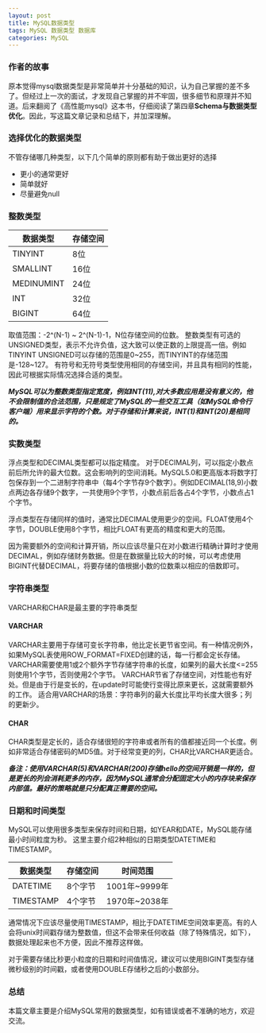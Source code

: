 ```yaml
---
layout: post
title: MySQL数据类型
tags: MySQL 数据类型 数据库
categories: MySQL
---
```



### 作者的故事
 原本觉得mysql数据类型是非常简单并十分基础的知识，认为自己掌握的差不多了。但经过上一次的面试，才发现自己掌握的并不牢固，很多细节和原理并不知道。后来翻阅了《高性能mysql》这本书，仔细阅读了第四章**Schema与数据类型优化**。因此，写这篇文章记录和总结下，并加深理解。

### 选择优化的数据类型
不管存储哪几种类型，以下几个简单的原则都有助于做出更好的选择
* 更小的通常更好
* 简单就好
* 尽量避免null

### 整数类型
数据类型|存储空间
---|---
TINYINT|8位
SMALLINT|16位
MEDINUMINT|24位
INT|32位
BIGINT|64位

取值范围：-2^(N-1) ~ 2^(N-1)-1，N位存储空间的位数。
整数类型有可选的UNSIGNED类型，表示不允许负值，这大致可以使正数的上限提高一倍。例如 TINYINT UNSIGNED可以存储的范围是0~255，而TINYINT的存储范围是-128~127。
有符号和无符号类型使用相同的存储空间，并且具有相同的性能，因此可根据实际情况选择合适的类型。

***MySQL可以为整数类型指定宽度，例如INT(11),对大多数应用是没有意义的，他不会限制值的合法范围，只是规定了MySQL的一些交互工具（如MySQL命令行客户端）用来显示字符的个数。对于存储和计算来说，INT(1)和INT(20)是相同的。***

### 实数类型
浮点类型和DECIMAL类型都可以指定精度。
对于DECIMAL列，可以指定小数点前后所允许的最大位数。这会影响列的空间消耗。MySQL5.0和更高版本将数字打包保存到一个二进制字符串中（每4个字节存9个数字）。例如DECIMAL(18,9)小数点两边各存储9个数字，一共使用9个字节，小数点前后各占4个字节，小数点占1个字节。

浮点类型在存储同样的值时，通常比DECIMAL使用更少的空间。FLOAT使用4个字节，DOUBLE使用8个字节，相比FLOAT有更高的精度和更大的范围。

因为需要额外的空间和计算开销，所以应该尽量只在对小数进行精确计算时才使用DECIMAL，例如存储财务数据。但是在数据量比较大的时候，可以考虑使用BIGINT代替DECIMAL，将要存储的值根据小数的位数乘以相应的倍数即可。

### 字符串类型
VARCHAR和CHAR是最主要的字符串类型

#### VARCHAR
VARCHAR主要用于存储可变长字符串，他比定长更节省空间。有一种情况例外，如果MySQL表使用ROW_FORMAT=FIXED创建的话，每一行都会定长存储。
VARCHAR需要使用1或2个额外字节存储字符串的长度，如果列的最大长度<=255则使用1个字节，否则使用2个字节。
VARCHAR节省了存储空间，对性能也有好处。但是由于行是变长的，在update时可能使行变得比原来更长，这就需要额外的工作。
适合用VARCHAR的场景：字符串列的最大长度比平均长度大很多；列的更新少。
#### CHAR
CHAR类型是定长的，适合存储很短的字符串或者所有的值都接近同一个长度。例如非常适合存储密码的MD5值。对于经常变更的列，CHAR比VARCHAR更适合。

***备注：使用VARCHAR(5)和VARCHAR(200)存储hello的空间开销是一样的，但是更长的列会消耗更多的内存，因为MySQL通常会分配固定大小的内存块来保存内部值。最好的策略就是只分配真正需要的空间。***

### 日期和时间类型
MySQL可以使用很多类型来保存时间和日期，如YEAR和DATE，MySQL能存储最小时间粒度为秒。
这里主要介绍2种相似的日期类型DATETIME和TIMESTAMP。

数据类型|存储空间|时间范围
---|---|---
DATETIME|8个字节|1001年~9999年
TIMESTAMP|4个字节|1970年~2038年
 
通常情况下应该尽量使用TIMESTAMP，相比于DATETIME空间效率更高。有的人会将unix时间戳存储为整数值，但这不会带来任何收益（除了特殊情况，如下），数据处理起来也不方便，因此不推荐这样做。

对于需要存储比秒更小粒度的日期和时间值情况，建议可以使用BIGINT类型存储微秒级别的时间戳，或者使用DOUBLE存储秒之后的小数部分。



### 总结
本篇文章主要是介绍MySQL常用的数据类型，如有错误或者不准确的地方，欢迎交流。








